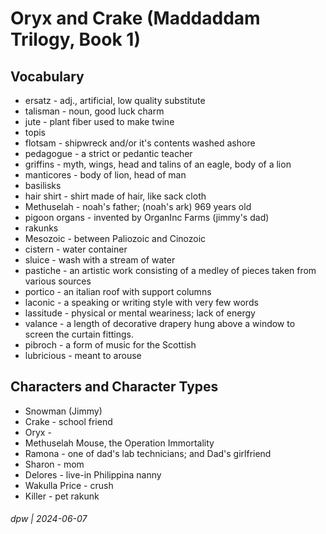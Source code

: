 # Oryx and Crake (Maddaddam Trilogy, Book 1)

## Vocabulary

* ersatz - adj., artificial, low quality substitute
* talisman - noun, good luck charm
* jute - plant fiber used to make twine
* topis
* flotsam - shipwreck and/or it's contents washed ashore
* pedagogue - a strict or pedantic teacher
* griffins - myth, wings, head and talins of an eagle, body of a lion
* manticores - body of lion, head of man
* basilisks
* hair shirt - shirt made of hair, like sack cloth
* Methuselah - noah's father; (noah's ark) 969 years old
* pigoon organs - invented by OrganInc Farms (jimmy's dad)
* rakunks
* Mesozoic - between Paliozoic and Cinozoic
* cistern - water container
* sluice - wash with a stream of water
* pastiche - an artistic work consisting of a medley of pieces taken from various sources
* portico - an italian roof with support columns
* laconic - a speaking or writing style with very few words
* lassitude - physical or mental weariness; lack of energy
* valance - a length of decorative drapery hung above a window to screen the curtain fittings.
* pibroch - a form of music for the Scottish 
* lubricious - meant to arouse

## Characters and Character Types

* Snowman (Jimmy)
* Crake - school friend
* Oryx - 
* Methuselah Mouse, the Operation Immortality
* Ramona - one of dad's lab technicians; and Dad's girlfriend
* Sharon - mom
* Delores - live-in Philippina nanny
* Wakulla Price - crush
* Killer - pet rakunk

###### dpw | 2024-06-07
